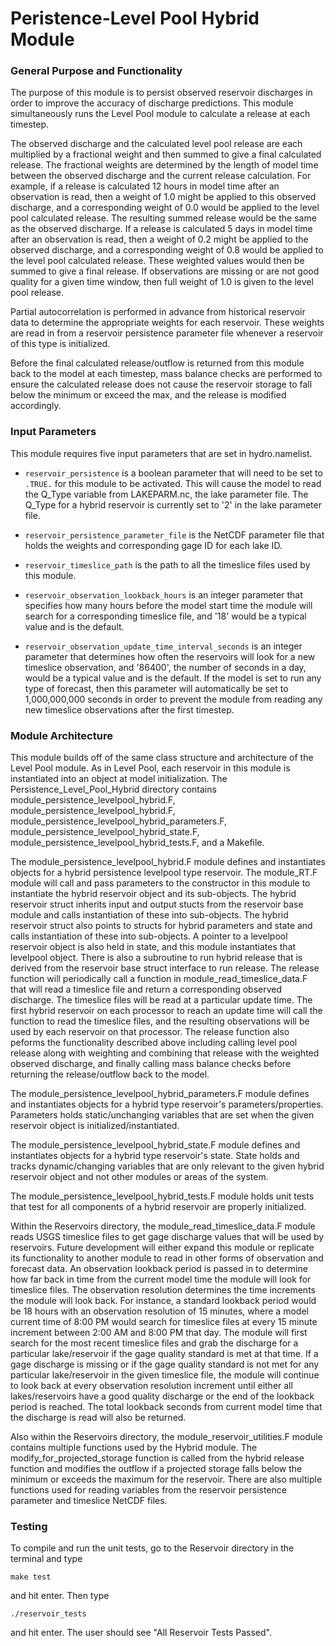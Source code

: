 # Peristence-Level Pool Hybrid Module

### General Purpose and Functionality

The purpose of this module is to persist observed reservoir discharges in order to improve the accuracy of discharge predictions. This
module simultaneously runs the Level Pool module to calculate a release at each timestep.

The observed discharge and the calculated
level pool release are each multiplied by a fractional weight and then summed to give a final calculated release. The fractional weights
are determined by the length of model time between the observed discharge and the current release calculation. For example, if a release
is calculated 12 hours in model time after an observation is read, then a weight of 1.0 might be applied to this observed discharge, and
a corresponding weight of 0.0 would be applied to the level pool calculated release. The resulting summed release would be the same as
the observed discharge. If a release is calculated 5 days in model time after an observation is read, then a weight of 0.2 might be
applied to the observed discharge, and a corresponding weight of 0.8 would be applied to the level pool calculated release. These weighted
values would then be summed to give a final release. If observations are missing or are not good quality for a given time window, then
full weight of 1.0 is given to the level pool release.

Partial autocorrelation is performed in advance from historical reservoir data to determine the appropriate weights for each reservoir.
These weights are read in from a reservoir persistence parameter file whenever a reservoir of this type is initialized.

Before the final calculated release/outflow is returned from this module back to the model at each timestep, mass balance checks are
performed to ensure the calculated release does not cause the reservoir storage to fall below the minimum or exceed the max, and the
release is modified accordingly.


### Input Parameters

This module requires five input parameters that are set in hydro.namelist.

* ```reservoir_persistence``` is a boolean parameter that will need to be set to ```.TRUE.``` for this module to be activated. This will cause the model to read the Q_Type variable
from LAKEPARM.nc, the lake parameter file. The Q_Type for a hybrid reservoir is currently set to '2' in the lake parameter file.

* ```reservoir_persistence_parameter_file``` is the NetCDF parameter file that holds the weights and corresponding gage ID for each lake ID.

* ```reservoir_timeslice_path``` is the path to all the
timeslice files used by this module.

* ```reservoir_observation_lookback_hours``` is an integer parameter that specifies how many hours before the model start time the module will
search for a corresponding timeslice file, and '18' would be a typical value and is the default.

* ```reservoir_observation_update_time_interval_seconds``` is an integer parameter that determines how often the reservoirs will look for a new timeslice
observation, and '86400', the number of seconds in a day, would be a typical value and is the default. If the model is set to run any
type of forecast, then this parameter will automatically be set to 1,000,000,000
seconds in order to prevent the module from reading any new timeslice observations after the first timestep.


### Module Architecture

This module builds off of the same class structure and architecture of the Level Pool module. As in Level Pool, each reservoir in this
module is instantiated into an object at model initialization. The Persistence_Level_Pool_Hybrid directory contains
module_persistence_levelpool_hybrid.F, module_persistence_levelpool_hybrid.F, module_persistence_levelpool_hybrid_parameters.F,
module_persistence_levelpool_hybrid_state.F, module_persistence_levelpool_hybrid_tests.F, and a Makefile.


The module_persistence_levelpool_hybrid.F module defines and instantiates objects for a hybrid persistence levelpool type
reservoir. The module_RT.F module will call and pass parameters to the constructor in this module to instantiate the hybrid reservoir
object and its sub-objects. The hybrid reservoir struct inherits input and output stucts from the reservoir base module and calls
instantiation of these into sub-objects. The hybrid reservoir struct also points to structs for hybrid parameters and state and calls
instantiation of these into sub-objects. A pointer to a levelpool reservoir object is also held in state, and this module
instantiates that levelpool object. There is also a subroutine to run hybrid release that is derived from the reservoir base
struct interface to run release. The release function will periodically call a function in module_read_timeslice_data.F that
will read a timeslice file and return a corresponding observed discharge. The timeslice files will be read at a particular update
time. The first hybrid reservoir on each processor to reach an update time will call the function to read the timeslice files, and
the resulting observations will be used by each reservoir on that processor. The release function also peforms the functionality
described above including calling level pool release along with weighting and combining that release with the weighted observed
discharge, and finally calling mass balance checks before returning the release/outflow back to the model.

The module_persistence_levelpool_hybrid_parameters.F module defines and instantiates objects for a hybrid type reservoir's
parameters/properties. Parameters holds static/unchanging variables that are set when the given reservoir object is
initialized/instantiated.

The module_persistence_levelpool_hybrid_state.F module defines and instantiates objects for a hybrid type reservoir's state.
State holds and tracks dynamic/changing variables that are only relevant to the given hybrid reservoir object and not other
modules or areas of the system.

The module_persistence_levelpool_hybrid_tests.F module holds unit tests that test for all components of a hybrid reservoir
are properly initialized.

Within the Reservoirs directory, the module_read_timeslice_data.F module reads USGS timeslice files to get gage discharge
values that will be used by reservoirs. Future development will either expand this module or replicate its functionality to
another module to read in other forms of observation and forecast data. An observation lookback period is passed in to
determine how far back in time from the current model time the module will look for timeslice files. The observation
resolution determines the time increments the module will look back. For instance, a standard lookback period would be
18 hours with an observation resolution of 15 minutes, where a model current time of 8:00 PM would search for timeslice
files at every 15 minute increment between 2:00 AM and 8:00 PM that day. The module will first search for the most recent
timeslice files and grab the discharge for a particular lake/reservoir if the gage quality standard is met at that time.
If a gage discharge is missing or if the gage quality standard is not met for any particular lake/reservoir in the given
timeslice file, the module will continue to look back at every observation resolution increment until either all
lakes/reservoirs have a good quality discharge or the end of the lookback period is reached. The total lookback seconds
from current model time that the discharge is read will also be returned.

Also within the Reservoirs directory, the module_reservoir_utilities.F module contains multiple functions used by the Hybrid
module. The modify_for_projected_storage function is called from the hybrid release function and modifies the outflow if a
projected storage falls below the minimum or exceeds the maximum for the reservoir. There are also multiple functions used
for reading variables from the reservoir persistence parameter and timeslice NetCDF files.

### Testing

To compile and run the unit tests, go to the Reservoir directory in the terminal and type

```
make test
```

and hit enter. Then type

```
./reservoir_tests
```

and hit enter.
The user should see "All Reservoir Tests Passed".

